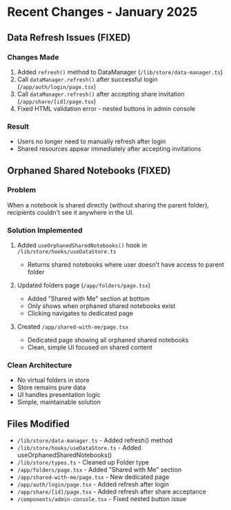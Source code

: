 # Recent Changes - January 2025

## Data Refresh Issues (FIXED)

### Changes Made

1. Added `refresh()` method to DataManager (`/lib/store/data-manager.ts`)
2. Call `dataManager.refresh()` after successful login (`/app/auth/login/page.tsx`)
3. Call `dataManager.refresh()` after accepting share invitation (`/app/share/[id]/page.tsx`)
4. Fixed HTML validation error - nested buttons in admin console

### Result

- Users no longer need to manually refresh after login
- Shared resources appear immediately after accepting invitations

## Orphaned Shared Notebooks (FIXED)

### Problem

When a notebook is shared directly (without sharing the parent folder), recipients couldn't see it anywhere in the UI.

### Solution Implemented

1. Added `useOrphanedSharedNotebooks()` hook in `/lib/store/hooks/useDataStore.ts`
   - Returns shared notebooks where user doesn't have access to parent folder
2. Updated folders page (`/app/folders/page.tsx`)
   - Added "Shared with Me" section at bottom
   - Only shows when orphaned shared notebooks exist
   - Clicking navigates to dedicated page

3. Created `/app/shared-with-me/page.tsx`
   - Dedicated page showing all orphaned shared notebooks
   - Clean, simple UI focused on shared content

### Clean Architecture

- No virtual folders in store
- Store remains pure data
- UI handles presentation logic
- Simple, maintainable solution

## Files Modified

- `/lib/store/data-manager.ts` - Added refresh() method
- `/lib/store/hooks/useDataStore.ts` - Added useOrphanedSharedNotebooks()
- `/lib/store/types.ts` - Cleaned up Folder type
- `/app/folders/page.tsx` - Added "Shared with Me" section
- `/app/shared-with-me/page.tsx` - New dedicated page
- `/app/auth/login/page.tsx` - Added refresh after login
- `/app/share/[id]/page.tsx` - Added refresh after share acceptance
- `/components/admin-console.tsx` - Fixed nested button issue
